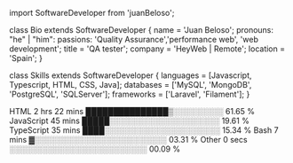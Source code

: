import SoftwareDeveloper from 'juanBeloso';

class Bio extends SoftwareDeveloper {
  name = 'Juan Beloso';
  pronouns: "he" | "him":
  passions: 'Quality Assurance','performance web', 'web development';
  title    = 'QA tester';
  company  = 'HeyWeb | Remote';
  location = 'Spain';
}

class Skills extends SoftwareDeveloper {
  languages  = [Javascript, Typescript, HTML, CSS, Java];
  databases  = ['MySQL', 'MongoDB', 'PostgreSQL', 'SQLServer'];
  frameworks = ['Laravel', 'Filament'];
}

HTML         2 hrs 22 mins   ███████████████▒░░░░░░░░░   61.65 %
JavaScript   45 mins         █████░░░░░░░░░░░░░░░░░░░░   19.61 %
TypeScript   35 mins         ████░░░░░░░░░░░░░░░░░░░░░   15.34 %
Bash         7 mins          ▓░░░░░░░░░░░░░░░░░░░░░░░░   03.31 %
Other        0 secs          ░░░░░░░░░░░░░░░░░░░░░░░░░   00.09 %
